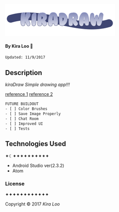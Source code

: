 

![Alt text](img/logo.png)
#### By Kira Loo 🍅
`Updated: 11/9/2017`

## Description

_kiraDraw Simple drawing app!!!_

[reference 1](https://android.jlelse.eu/learn-to-create-a-paint-application-for-android-5b16968063f8)
[reference 2](http://www.androhub.com/take-a-screenshot-programmatically-in-android/
)

```
FUTURE BUILDOUT
- [ ] Color Brushes
- [ ] Save Image Properly
- [ ] Chat Room
- [ ] Improved UI
- [ ] Tests
```


## Technologies Used
✦☾✦✦✦✦✦✦✦✦✦✦

* Android Studio ver(2.3.2)
* Atom

### License
✦✦✦✦✦✦✦✦✦✦✦✦

Copyright &copy; 2017 _Kira Loo_
